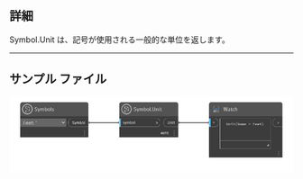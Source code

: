## 詳細
Symbol.Unit は、記号が使用される一般的な単位を返します。
___
## サンプル ファイル

![Symbol.Unit](./DynamoUnits.Symbol.Unit_img.png)

